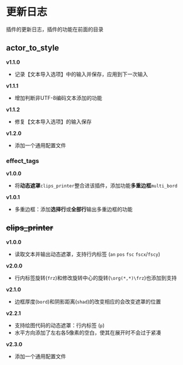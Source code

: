 # 更新日志

插件的更新日志，插件的功能在前面的目录

## actor_to_style

**v1.1.0** 

- 记录【文本导入选项】中的输入并保存，应用到下一次输入

**v1.1.1** 

- 增加判断非UTF-8编码文本添加的功能

**v1.1.2** 

- 修复【文本导入选项】的输入保存

**v1.2.0**

- 添加一个通用配置文件



### effect_tags

**v1.0.0**

- 将**动态遮罩**`clips_printer`整合进该插件，添加功能**多重边框**`multi_bord`

**v1.0.1**

- 多重边框：添加**选择行**或**全部行**输出多重边框的功能



## ~~clips_printer~~

**v1.0.0** 

- 读取文本并输出动态遮罩，支持行内标签 (`an` `pos` `fsc` `fscx`/`fscy`)

**v2.0.0** 

- 行内标签旋转(`frz`)和修改旋转中心的旋转(`\org(*,*)\frz`)也添加到支持

**v2.1.0** 

- 边框厚度(`bord`)和阴影距离(`shad`)的改变相应的会改变遮罩的位置

**v2.2.1** 

- 支持绘图代码的动态遮罩：行内标签 (`p`)
- 水平方向添加了左右各5像素的空白，使其在展开时不会过于紧凑

**v2.3.0**

- 添加一个通用配置文件

